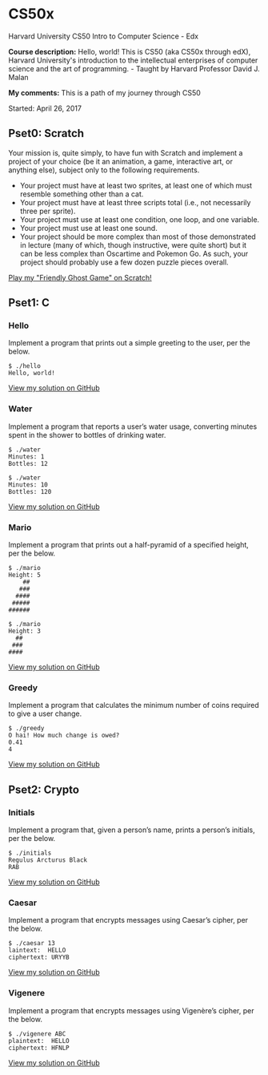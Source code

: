 # CS50x
Harvard University CS50 Intro to Computer Science - Edx

**Course description:** Hello, world! This is CS50 (aka CS50x through edX), Harvard University's introduction to the intellectual enterprises of computer science and the art of programming. - Taught by Harvard Professor David J. Malan

**My comments:** This is a path of my journey through CS50

Started: April 26, 2017

## Pset0: Scratch
Your mission is, quite simply, to have fun with Scratch and implement a project of your choice (be it an animation, a game, interactive art, or anything else), subject only to the following requirements.

* Your project must have at least two sprites, at least one of which must resemble something other than a cat.
* Your project must have at least three scripts total (i.e., not necessarily three per sprite).
* Your project must use at least one condition, one loop, and one variable.
* Your project must use at least one sound.
* Your project should be more complex than most of those demonstrated in lecture (many of which, though instructive, were quite short) but it can be less complex than Oscartime and Pokemon Go. As such, your project should probably use a few dozen puzzle pieces overall.

[Play my "Friendly Ghost Game" on Scratch!](https://scratch.mit.edu/projects/157763200/)

## Pset1: C

### Hello
Implement a program that prints out a simple greeting to the user, per the below.

    $ ./hello
    Hello, world!
    
[View my solution on GitHub](pset1/hello.c)

### Water
Implement a program that reports a user’s water usage, converting minutes spent in the shower to bottles of drinking water.

    $ ./water
    Minutes: 1
    Bottles: 12

    $ ./water
    Minutes: 10
    Bottles: 120
    
[View my solution on GitHub](pset1/water.c)

### Mario
Implement a program that prints out a half-pyramid of a specified height, per the below.

    $ ./mario
    Height: 5
        ##
       ###
      ####
     #####
    ######

    $ ./mario
    Height: 3
      ##
     ###
    ####
    
[View my solution on GitHub](pset1/mario.c)

### Greedy
Implement a program that calculates the minimum number of coins required to give a user change.

    $ ./greedy
    O hai! How much change is owed?
    0.41
    4
    
[View my solution on GitHub](pset1/greedy.c)

## Pset2: Crypto

### Initials
Implement a program that, given a person’s name, prints a person’s initials, per the below.

    $ ./initials
    Regulus Arcturus Black
    RAB
    
[View my solution on GitHub](pset2/initials.c)

### Caesar
Implement a program that encrypts messages using Caesar’s cipher, per the below.

    $ ./caesar 13
    laintext:  HELLO
    ciphertext: URYYB
    
[View my solution on GitHub](pset2/caesar.c)

### Vigenere
Implement a program that encrypts messages using Vigenère’s cipher, per the below.

    $ ./vigenere ABC
    plaintext:  HELLO
    ciphertext: HFNLP
    
[View my solution on GitHub](pset2/vigenere.c)
